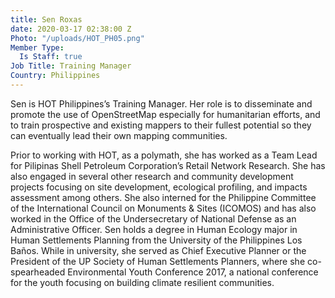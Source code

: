 ```yaml
---
title: Sen Roxas
date: 2020-03-17 02:38:00 Z
Photo: "/uploads/HOT_PH05.png"
Member Type:
  Is Staff: true
Job Title: Training Manager
Country: Philippines
---
```


Sen is HOT Philippines’s Training Manager. Her role is to disseminate and promote the use of OpenStreetMap especially for humanitarian efforts, and to train prospective and existing mappers to their fullest potential so they can eventually lead their own mapping communities. 

Prior to working with HOT, as a polymath, she has worked as a Team Lead for Pilipinas Shell Petroleum Corporation’s Retail Network Research. She has also engaged in several other research and community development projects focusing on site development, ecological profiling, and impacts assessment among others. She also interned for the Philippine Committee of the International Council on Monuments & Sites (ICOMOS) and has also worked in the Office of the Undersecretary of National Defense as an Administrative Officer. 
Sen holds a degree in Human Ecology major in Human Settlements Planning from the University of the Philippines Los Baños. While in university, she served as Chief Executive Planner or the President of the UP Society of Human Settlements Planners, where she co-spearheaded Environmental Youth Conference 2017, a national conference for the youth focusing on building climate resilient communities. 
